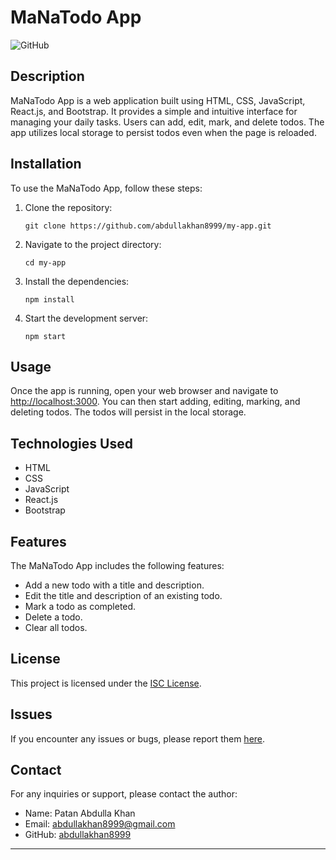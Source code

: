 # MaNaTodo App

![GitHub](https://img.shields.io/github/license/abdullakhan8999/my-app)

## Description

MaNaTodo App is a web application built using HTML, CSS, JavaScript, React.js, and Bootstrap. It provides a simple and intuitive interface for managing your daily tasks. Users can add, edit, mark, and delete todos. The app utilizes local storage to persist todos even when the page is reloaded.

## Installation

To use the MaNaTodo App, follow these steps:

1. Clone the repository:
   ```
   git clone https://github.com/abdullakhan8999/my-app.git
   ```
2. Navigate to the project directory:
   ```
   cd my-app
   ```
3. Install the dependencies:
   ```
   npm install
   ```
4. Start the development server:
   ```
   npm start
   ```

## Usage

Once the app is running, open your web browser and navigate to [http://localhost:3000](http://localhost:3000). You can then start adding, editing, marking, and deleting todos. The todos will persist in the local storage.

## Technologies Used

- HTML
- CSS
- JavaScript
- React.js
- Bootstrap

## Features

The MaNaTodo App includes the following features:

- Add a new todo with a title and description.
- Edit the title and description of an existing todo.
- Mark a todo as completed.
- Delete a todo.
- Clear all todos.

## License

This project is licensed under the [ISC License](LICENSE).

## Issues

If you encounter any issues or bugs, please report them [here](https://github.com/abdullakhan8999/my-app/issues).

## Contact

For any inquiries or support, please contact the author:

- Name: Patan Abdulla Khan
- Email: abdullakhan8999@gmail.com
- GitHub: [abdullakhan8999](https://github.com/abdullakhan8999)

---
